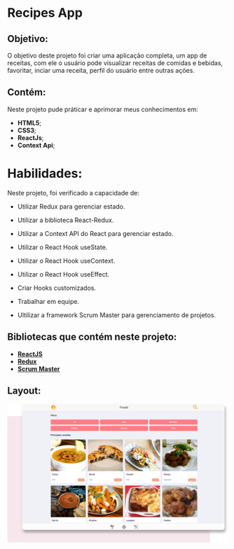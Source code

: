 # Recipes App
  
## Objetivo: 
O objetivo deste projeto foi criar uma aplicação completa, um app de receitas, com ele o usuário pode visualizar receitas de comidas e bebidas, favoritar, inciar uma receita, perfil do usuário entre outras ações.

## Contém:
Neste projeto pude práticar e aprimorar meus conhecimentos em:
- **HTML5**;
- **CSS3**;
- **ReactJs**;
- **Context Api**;

# Habilidades: 

Neste projeto, foi verificado a capacidade de:

* Utilizar Redux para gerenciar estado.

* Utilizar a biblioteca React-Redux.

* Utilizar a Context API do React para gerenciar estado.

* Utilizar o React Hook useState.

* Utilizar o React Hook useContext.

* Utilizar o React Hook useEffect.

* Criar Hooks customizados.

* Trabalhar em equipe.

* Ultilizar a framework Scrum Master para gerenciamento de projetos.

## Bibliotecas que contém neste projeto:
* **[ReactJS](https://pt-br.reactjs.org/)**
* **[Redux](https://redux.js.org/)**
* **[Scrum Master](https://g.co/kgs/NoFQZW)**

## Layout:

![](./src/images/recipes.svg)